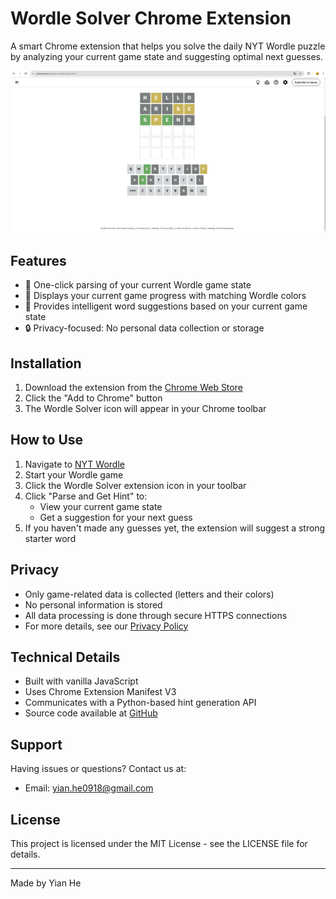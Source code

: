 # Wordle Solver Chrome Extension

A smart Chrome extension that helps you solve the daily NYT Wordle puzzle by analyzing your current game state and suggesting optimal next guesses.

![Wordle Solver Demo](demo.gif)

## Features

- 🎯 One-click parsing of your current Wordle game state
- 🎨 Displays your current game progress with matching Wordle colors
- 🤖 Provides intelligent word suggestions based on your current game state
- 🔒 Privacy-focused: No personal data collection or storage

## Installation

1. Download the extension from the [Chrome Web Store](https://chromewebstore.google.com/detail/wordle-game-solver-add-in/aobhllnmacmlocnldpaieempdpoagmcn)
2. Click the "Add to Chrome" button
3. The Wordle Solver icon will appear in your Chrome toolbar

## How to Use

1. Navigate to [NYT Wordle](https://www.nytimes.com/games/wordle/index.html)
2. Start your Wordle game
3. Click the Wordle Solver extension icon in your toolbar
4. Click "Parse and Get Hint" to:
   - View your current game state
   - Get a suggestion for your next guess
5. If you haven't made any guesses yet, the extension will suggest a strong starter word

## Privacy

- Only game-related data is collected (letters and their colors)
- No personal information is stored
- All data processing is done through secure HTTPS connections
- For more details, see our [Privacy Policy](https://gaohey.github.io/wordler-helper-privacy/privacy-policy.html)

## Technical Details

- Built with vanilla JavaScript
- Uses Chrome Extension Manifest V3
- Communicates with a Python-based hint generation API
- Source code available at [GitHub](https://github.com/gaohey/wordler)

## Support

Having issues or questions? Contact us at:
- Email: yian.he0918@gmail.com

## License

This project is licensed under the MIT License - see the LICENSE file for details.

---
Made by Yian He
